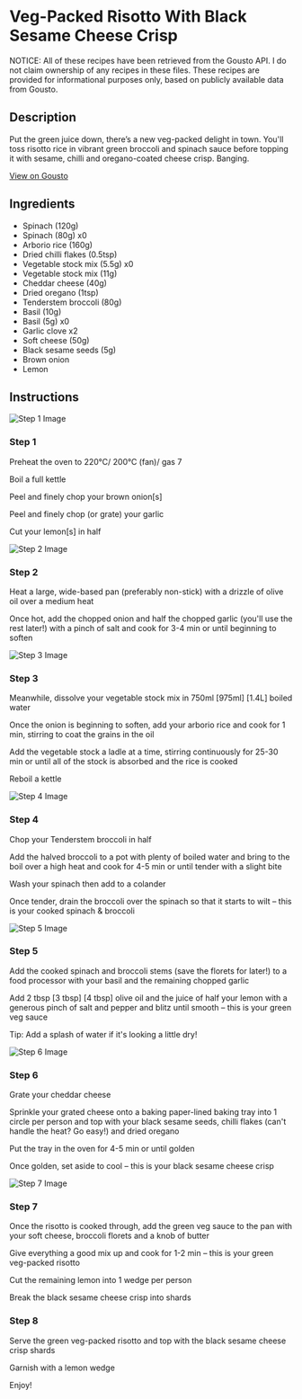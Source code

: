 # Veg-Packed Risotto With Black Sesame Cheese Crisp

NOTICE: All of these recipes have been retrieved from the Gousto API. I do not claim ownership of any recipes in these files. These recipes are provided for informational purposes only, based on publicly available data from Gousto.

## Description

Put the green juice down, there’s a new veg-packed delight in town. You'll toss risotto rice in vibrant green broccoli and spinach sauce before topping it with sesame, chilli and oregano-coated cheese crisp. Banging.

[View on Gousto](https://www.gousto.co.uk/recipes/cookbook/green-veg-packed-risotto-with-black-sesame-cheese-crisp)

## Ingredients

- Spinach (120g)
- Spinach (80g) x0
- Arborio rice (160g)
- Dried chilli flakes (0.5tsp)
- Vegetable stock mix (5.5g) x0
- Vegetable stock mix (11g)
- Cheddar cheese (40g)
- Dried oregano (1tsp)
- Tenderstem broccoli (80g)
- Basil (10g)
- Basil (5g) x0
- Garlic clove x2
- Soft cheese (50g)
- Black sesame seeds (5g)
- Brown onion
- Lemon

## Instructions

![Step 1 Image](https://production-media.gousto.co.uk/cms/recipe-step-image/step-1-1692284378467-x200.jpg)

### Step 1

Preheat the oven to 220°C/ 200°C (fan)/ gas 7

Boil a full kettle

Peel and finely chop your brown onion[s]

Peel and finely chop (or grate) your garlic

Cut your lemon[s] in half

![Step 2 Image](https://production-media.gousto.co.uk/cms/recipe-step-image/step-2-1692284380566-x200.jpg)

### Step 2

Heat a large, wide-based pan (preferably non-stick) with a drizzle of olive oil over a medium heat

Once hot, add the chopped onion and half the chopped garlic (you'll use the rest later!) with a pinch of salt and cook for 3-4 min or until beginning to soften

![Step 3 Image](https://production-media.gousto.co.uk/cms/recipe-step-image/step-3-1692284383223-x200.jpg)

### Step 3

Meanwhile, dissolve your vegetable stock mix in 750ml <span class="text-purple">[975ml]</span> <span class="text-danger">[1.4L]</span> boiled water

Once the onion is beginning to soften, add your arborio rice and cook for 1 min, stirring to coat the grains in the oil

Add the vegetable stock a ladle at a time, stirring continuously for 25-30 min or until all of the stock is absorbed and the rice is cooked

Reboil a kettle

![Step 4 Image](https://production-media.gousto.co.uk/cms/recipe-step-image/step-4-1692284387227-x200.jpg)

### Step 4

Chop your Tenderstem broccoli in half

Add the halved broccoli to a pot with plenty of boiled water and bring to the boil over a high heat and cook for 4-5 min or until tender with a slight bite

Wash your spinach then add to a colander

Once tender, drain the broccoli over the spinach so that it starts to wilt – this is your cooked spinach & broccoli

![Step 5 Image](https://production-media.gousto.co.uk/cms/recipe-step-image/step-5-1692284390646-x200.jpg)

### Step 5

Add the cooked spinach and broccoli stems (save the florets for later!) to a food processor with your basil and the remaining chopped garlic

Add 2 tbsp <span class="text-purple">[3 tbsp]</span><span class="text-danger"> [4 tbsp]</span> olive oil and the juice of half your lemon with a generous pinch of salt and pepper and blitz until smooth – this is your green veg sauce

Tip: Add a splash of water if it's looking a little dry!

![Step 6 Image](https://production-media.gousto.co.uk/cms/recipe-step-image/step-6-1692284393905-x200.jpg)

### Step 6

Grate your cheddar cheese

Sprinkle your grated cheese onto a baking paper-lined baking tray into 1 circle per person and top with your black sesame seeds, chilli flakes (can't handle the heat? Go easy!) and dried oregano

Put the tray in the oven for 4-5 min or until golden

Once golden, set aside to cool – this is your black sesame cheese crisp

![Step 7 Image](https://production-media.gousto.co.uk/cms/recipe-step-image/step-7-1692284397963-x200.jpg)

### Step 7

Once the risotto is cooked through, add the green veg sauce to the pan with your soft cheese, broccoli florets and a knob of butter

Give everything a good mix up and cook for 1-2 min – this is your green veg-packed risotto

Cut the remaining lemon into 1 wedge per person

Break the black sesame cheese crisp into shards

### Step 8

Serve the green veg-packed risotto and top with the black sesame cheese crisp shards

Garnish with a lemon wedge

Enjoy!

